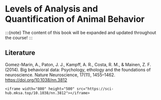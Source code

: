 # Levels of Analysis and Quantification of Animal Behavior

:::{note}
The content of this book will be expanded and updated throughout the course!
:::

## Literature
Gomez-Marin, A., Paton, J. J., Kampff, A. R., Costa, R. M., & Mainen, Z. F. (2014). Big behavioral data: Psychology, ethology and the foundations of neuroscience. Nature Neuroscience, 17(11), 1455–1462. https://doi.org/10.1038/nn.3812

```{toggle}
<iframe width="800" height="500" src="https://sci-hub.mksa.top/10.1038/nn.3812"></iframe>
```
